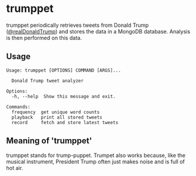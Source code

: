 # trumppet
trumppet periodically retrieves tweets from Donald Trump 
([@realDonaldTrump](https://twitter.com/realDonaldTrump)) and stores the data in
a MongoDB database. Analysis is then performed on this data.

## Usage
```
Usage: trumppet [OPTIONS] COMMAND [ARGS]...

  Donald Trump tweet analyzer

Options:
  -h, --help  Show this message and exit.

Commands:
  frequency  get unique word counts
  playback   print all stored tweets
  record     fetch and store latest tweets
```

## Meaning of 'trumppet'
trumppet stands for trump-puppet. Trumpet also works because, like the musical
instrument, President Trump often just makes noise and is full of hot air.
